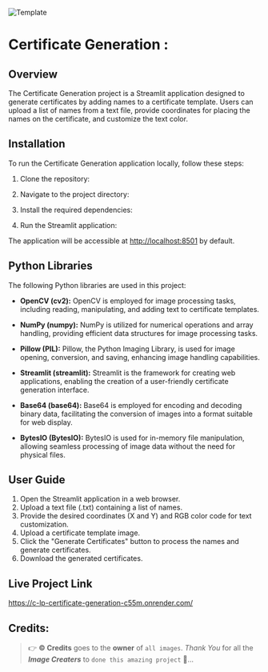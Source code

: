 
![Template](https://github.com/C-Logesh-Perumal-29/C-LP_Certificate_Generation/assets/125385633/b51e61d8-ff9b-4f3d-b95c-c7e6df394b2f)

# Certificate Generation :

## Overview

The Certificate Generation project is a Streamlit application designed to generate certificates by adding names to a certificate template. Users can upload a list of names from a text file, provide coordinates for placing the names on the certificate, and customize the text color.

## Installation

To run the Certificate Generation application locally, follow these steps:

1. Clone the repository:
     
2. Navigate to the project directory:

3. Install the required dependencies:

4. Run the Streamlit application:

The application will be accessible at [http://localhost:8501](http://localhost:8501) by default.

## Python Libraries

The following Python libraries are used in this project:

- **OpenCV (cv2):**
OpenCV is employed for image processing tasks, including reading, manipulating, and adding text to certificate templates.

- **NumPy (numpy):**
NumPy is utilized for numerical operations and array handling, providing efficient data structures for image processing tasks.

- **Pillow (PIL):**
Pillow, the Python Imaging Library, is used for image opening, conversion, and saving, enhancing image handling capabilities.

- **Streamlit (streamlit):**
Streamlit is the framework for creating web applications, enabling the creation of a user-friendly certificate generation interface.

- **Base64 (base64):**
Base64 is employed for encoding and decoding binary data, facilitating the conversion of images into a format suitable for web display.

- **BytesIO (BytesIO):**
BytesIO is used for in-memory file manipulation, allowing seamless processing of image data without the need for physical files.

## User Guide

1. Open the Streamlit application in a web browser.
2. Upload a text file (.txt) containing a list of names.
3. Provide the desired coordinates (X and Y) and RGB color code for text customization.
4. Upload a certificate template image.
5. Click the "Generate Certificates" button to process the names and generate certificates.
6. Download the generated certificates.

## Live Project Link
https://c-lp-certificate-generation-c55m.onrender.com/

## Credits:

  > 👉 **©️ Credits** goes to the **owner** of `all images`. _Thank You_ for all the _**Image Creaters**_ to `done this amazing project` 🤝...
